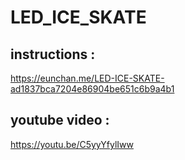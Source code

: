 # LED_ICE_SKATE

## instructions : 
https://eunchan.me/LED-ICE-SKATE-ad1837bca7204e86904be651c6b9a4b1

## youtube video :
https://youtu.be/C5yyYfylIww
